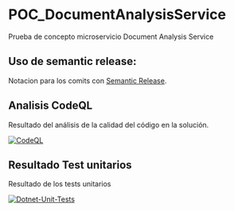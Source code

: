 # POC_DocumentAnalysisService
Prueba de concepto microservicio Document Analysis Service

## Uso de semantic release: 

Notacion para los comits con [Semantic Release](https://github.com/commitizen/conventional-commit-types/blob/v3.0.0/index.json).

## Analisis CodeQL
Resultado del análisis de la calidad del código en la solución.

[![CodeQL](https://github.com/DavidSanchezTR/POC_DocumentAnalysisService/actions/workflows/codeql-analysis.yml/badge.svg)](https://github.com/DavidSanchezTR/POC_DocumentAnalysisService/actions/workflows/codeql-analysis.yml)

## Resultado Test unitarios
Resultado de los tests unitarios

[![Dotnet-Unit-Tests](https://github.com/DavidSanchezTR/POC_DocumentAnalysis.Messaging/actions/workflows/dotnet-build-test.yml/badge.svg)](https://github.com/DavidSanchezTR/POC_DocumentAnalysis.Messaging/actions/workflows/dotnet-build-test.yml)
